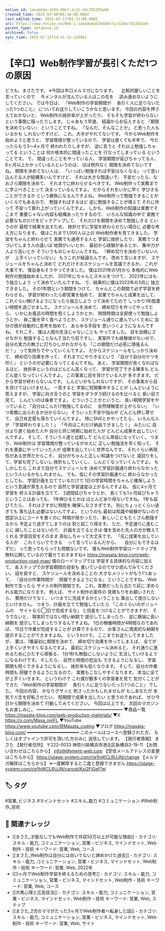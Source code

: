 ```yaml
---
notion_id: 1aeade4a-d294-80e7-ac32-ddc782293ab6
created_time: 2025-03-06T06:18:00.000Z
last_edited_time: 2025-03-17T01:33:00.000Z
url: https://www.notion.so/Web-1-1aeade4ad29480e7ac32ddc782293ab6
parent_type: database_id
archived: False
sync_time: 2025-07-12T14:41:12.120862
---
```


# 【辛口】Web制作学習が長引くただ1つの原因

どうも、まさたです。
※今回は辛口メルマガになります。
　比較的厳しいことを言っていくので
　今メンタルが沈んでいる人はこの先を
　読み進めないようにしてください。
では今日は、
『Web制作の学習期間が
　長引く人に足りないたった1つのこと』
についてお送りしていこうかなと思います。
今回の内容を押さえておかないと、
Web制作の挫折率が上がったり、
そもそも学習が終わらない
という事態に陥ったりします。
じゃあもう早速、
結論からお伝えすると
『期限を決めていない』
ということですね。
「なんだ、そんなことか」
と思った人もいるかも
しれないですけど、
これ、大半がやれてないです。
今からWeb制作を始めようと思うと、
学習環境が整っているので、
学習は遅くても半年で、
今だったらもう3〜4ヶ月で
終われたりしますが、
逆に言うと
それ以上勉強しちゃってる
ということは
何か根本的に間違ったことを
行なってしまっている
ということです。
で、
間違ったことをやっている人、
学習期間が延びちゃってる人、
6ヶ月以上かかっている人というのは、
ほぼ例外なく
期限を決めてないですね。
期限を決めてない人は、
「いっぱい勉強すれば不安はなくなる」
って思い込んでる人が結構多いんですけど、
それは大きな間違いで、
不安だったら、なおさら期限を決めて、
それまでに終わらせるべきです。
Web制作って実務までに学ぶべきことって
決まっているんですよ。
だからそれをいかに早く
学びきることができるか
という勝負になるんですよね。
Web制作って勉強できることが
いくらでもあるので、
勉強すればするほど
逆に勉強することが増えて
それに伴って
不安って膨れ上がっていくんですよ。
しかも、Web制作の知識は実務でそこまで
重要じゃない内容も結構あったりするので、
いろんな知識の中で
実務で必要なものだけをピックアップして、
それだけを期間を決めて勉強しきる
というのが
最短で結果を出すため、
挫折せずに学習を終わらせたい場合に
必要な考え方になります。
僕はこれまで1,000人以上の
Web制作者を見てきました。
学習をちゃんと終わらせて
実務でも通用する人と
学習に挫折したり、
実務でつまづいてしまう人の違いは
地頭がいいとか、
最初から経験があるとか、
集中力が人より高いとか
そういうものじゃないんですね。
『締め切りを決めていない人が
　上手くいっていない』
もうこれが結論なんです。
改めて言いますが、
スケジュールをちゃんと決めて
どれだけそのスケジュールを意識できるか。
これが大事です。
僕自身もそうやってきました。
僕は2021年の1月から
本格的にWeb制作の勉強始めましたが、
2021年にちゃんとスキルをつけて、
2022年にはもう独立しよう
って決めていたんですね。
で、結果的に僕は2022年の3月に
独立できました。
その1年間という期間をつけて、
ちゃんとこの期間で必ず学習を終わらせる。
学習が終わったら即営業を始めて、
営業でちゃんと成果を出して、
これぐらい稼げるようになったら独立しよう
って決めてたので
しっかり1年間濃い時間を過ごせました。
スケジュールを決めて、
締め切りを作ってやってたら、
いかにお風呂の時間を短くしようかとか、
隙間時間は全部使って勉強しようとか、
昼ご飯を早く食べようとか、
スケジュール通りに進んでいくために
自分の頭が自動的に思考を始めて、
あらゆる手段を
思いつくようになるんですね。
それこそ、
僕は人間の生活じゃないことも
やってました。
目を血眼にさせながら
勉強することなんて当たり前ですし、
実案件でも経験値がないので、
自分の実力の無さに打ちひしがれながらも
「この期間だけ必死に頑張るんだ！」
って気持ちでやっていくんですよ。
だからスケジュールをしっかり決めて、
締め切り効果を作って、
それまでにやりきるという
『自分で自分のケツを叩く』
というのが必要になってくるんですね。
あと、
学習期間が長くなればなるほど、
挫折率というのはどんどん高くなって、
学習が完了できる確率も
どんどん低くなっていくんですよ。
この事実に目を背けている人が
多すぎます。
だから学習が終わらないんです。
しんどいかもしれないですが、
その事実から目を背けてはいけません。
一見すると
学習に短期集中することが
しんどいように思えますが、
学習に向き合うのと
学習をダラダラ続けるのを比べると
長い目で見て、
しんどいのは後者ですよ。
どういうことかというと、
長い期間学習をやっていると
「自分はこんだけ勉強してるのに
　全然理解度が上がらない」
「いつ実務に出られるか分からない」
そういった不安や悩みが
どんどん押し寄せて、
自己肯定感も落ちていくんですよ。
特にSNSとかやってたら、
いろんな人が
「学習終わりました！」
「今月はこれだけ納品できました！」
みたいに
自分より遅く始めた人や
自分と同じ時期に始めた人が
どんどん成果を出していくんですよ。
そして、そういう人達と比較して
どんどん卑屈になっていく。
つまり、Web制作は
学習環境が整っているがゆえに
正しい勉強法を早く知って、
それを愚直にやっていった人が
成果を出していく世界なんです。
それぐらい再現性がある世界だからこそ、
自分がちゃんと正しい知識をつけないと
遠回りをして、学習も完了しないし
挫折もしていくし、
しんどくなっていくんですよ。
もしかしたら
これまで自分でスケジュールを
決めて学習計画通り終わらなかった
という人いるかもしれません。
でも、仮にその学習計画通りに
終わらなかったとしても、
学習計画を立てているだけで
1日の学習時間をちゃんと確保しよう
という意識が芽生えるので
自然と学習速度は上がるんですよね。
仮に4ヶ月で学習を
終える計画を立てて、
2週間延びちゃうとか、
長くても1ヶ月延びちゃう
ということはあっても、
1年伸びるとかは
ほとんどあり得ないですね。
1年も延びてたら、
それはさすがに時間を
確保しなさすぎです。
別にちょっとくらい過ぎても
落ち込む必要はないんですよ。
というのも
最初は知識や経験がないので
想定以上にコードを書くのに
時間が掛かったり、
新しいこともたくさん勉強するから
予定より過ぎてしまうのは
割と起こり得ます。
ただ、予定通りに進むことに
越したことはないので、
計画を立てるときは
僕を含めた先人の方が教えてくれる
学習目安をそのまま
真似しちゃって大丈夫です。
「先に成果を出している人が
　これぐらいでできる
　って言っているんだから、
　自分にもできるはずだ」
って思ってもらっても問題ないです。
僕もWeb制作学習ロードマップを
無料公開しているので載せておきますね↓
https://masata-blog.com/web-production-road-map/
僕のロードマップでは
学習する具体的な内容に加えて、
各ステップでの学習期間の目安も
書いているのでぜひ読んでみてください。
話を戻すと、
スケジュールを決めることの
大きなメリットがもう1つあって、
『自分の作業時間が
　把握できるようになる』
ということですね。
Web制作で言ったら
サイトの制作期間です。
これ、実務だったら当たり前に
求められる能力になります。
例えば、
サイト制作の案件の
見積もりをお願いされたら、
費用だけでなく、
いつまでに完成するかということも
算出して提示しないといけません。
つまり、計画を立てて勉強していたら
「このくらいのボリュームの
　サイトなら◯日で完成するな」
と目星をつけることができますが、
そうでないと、
現実的ではない短い納期で
提示してしまったり、
逆に極端に長い納期を
提示してしまったりするんですよね。
1日の稼働時間が4時間なのであれば、
15日で作業が完成することが
計算できるので、
お客さんに現実的な納期を
提示することができますよね。
というわけで、
ここまでお送りしてきましたが、
要は、1番最初に期限を決めて、
締め切り効果を作ってしまえば、
全てが上手くいきやすくなるんですよ。
最初にスケジュール決めると、
それ通りに進めるためにひたすら頑張る、
1分1秒も無駄にしないように
生活していけるようになるわけです。
そしたら、
自然と時間の捻出も
できるようになるし、
学習期間も短くできるようになるし、
挫折率も低くなります。
そして、自分の作業時間も
把握できるようになるので、
実務もこなしやすくなります。
本当に全てが上手くいきます。
というわけで
これ僕が数多くの学習者を見て
気付くことができた
『Web制作の学習期間が
　長引く人に足りないたった1つのこと』
でした。
今回の内容、
かなりグサッと
刺さったかもしれませんが
もしあなたが
本気で人生を好転させたい、
短期間で成果を出したい
と思うのであれば、
ぜひ今日から期限を決めて
行動してみてください。
今回は以上です。
次回のマガジンもお楽しみに。
━━━━━━━━━━━━━━━━━━━━
▼商品一覧
https://masata-blog.com/web-production-materials/
▼X
https://x.com/Masa_nmFL
▼YouTube
https://www.youtube.com/@Masata_coding
▼ブログ
https://masata-blog.com/
━━━━━━━━━━━━━━━━━━━━
このメールはコースへ登録された方、
もしくはオプトインで許可を頂いた方のみに
送信しています。
【発行者情報】
まさた
【発行者住所】
〒222-0033
神奈川県横浜市港北区新横浜3-19-11
【お問い合わせはこちらから】
info@lifement-web.com
【受信メールアドレスの変更はこちらから】
https://utage-system.com/r/e1hijKCLRUJN/change
【メルマガ解除はこちらから】
※一度解除すると二度と登録できません
https://utage-system.com/r/e1hijKCLRUJN/cancel/Ksj2FjGeF1ej

## 🏷️ タグ
#営業_ビジネス #マインドセット #スキル_能力 #コミュニケーション #Web制作_技術

## 🔗 関連ナレッジ
- [[まさた_才能なしでもWeb制作で月収50万以上が可能な理由]] - カテゴリ: スキル・能力, コミュニケーション, 営業・ビジネス, マインドセット, Web制作・技術 キーワード: 営業, Web, コース
- [[まさた_Web制作は自分には向いてないと諦めかけた過去]] - カテゴリ: スキル・能力, コミュニケーション, 営業・ビジネス, マインドセット, Web制作・技術 キーワード: 営業, Web, 2022年
- [[3ヶ月でWeb制作学習を終えるための思考]] - カテゴリ: スキル・能力, コミュニケーション, 営業・ビジネス, マインドセット, Web制作・技術 キーワード: 営業, Web, コース
- [[大衆心理と広告技法]] - カテゴリ: スキル・能力, コミュニケーション, 営業・ビジネス, マインドセット, Web制作・技術 キーワード: 営業, Web, ステップ
- [[まさた_2児のママがたった3ヶ月でWeb制作者へ転身した話]] - カテゴリ: スキル・能力, コミュニケーション, 営業・ビジネス, マインドセット, Web制作・技術 キーワード: 営業, Web, サイト
